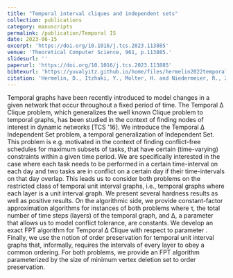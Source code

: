 ```yaml
---
title: "Temporal interval cliques and independent sets"
collection: publications
category: manuscripts
permalink: /publication/Temporal IS
date: 2023-06-15
excerpt: 'https://doi.org/10.1016/j.tcs.2023.113885'
venue: 'Theoretical Computer Science, 961, p.113885.'
slidesurl: ''
paperurl: 'https://doi.org/10.1016/j.tcs.2023.113885'
bibtexurl: 'https://yuvalyitz.github.io/home/files/hermelin2022temporal.bib'
citation: 'Hermelin, D., Itzhaki, Y., Molter, H. and Niedermeier, R., 2023. Temporal interval cliques and independent sets. Theoretical Computer Science, 961, p.113885.'
---
```

Temporal graphs have been recently introduced to model changes in a given network that occur throughout a fixed period of time. The Temporal Δ Clique problem, which generalizes the well known Clique problem to temporal graphs, has been studied in the context of finding nodes of interest in dynamic networks [TCS '16]. We introduce the Temporal Δ Independent Set problem, a temporal generalization of Independent Set. This problem is e.g. motivated in the context of finding conflict-free schedules for maximum subsets of tasks, that have certain (time-varying) constraints within a given time period. We are specifically interested in the case where each task needs to be performed in a certain time-interval on each day and two tasks are in conflict on a certain day if their time-intervals on that day overlap. This leads us to consider both problems on the restricted class of temporal unit interval graphs, i.e., temporal graphs where each layer is a unit interval graph.
We present several hardness results as well as positive results. On the algorithmic side, we provide constant-factor approximation algorithms for instances of both problems where τ, the total number of time steps (layers) of the temporal graph, and Δ, a parameter that allows us to model conflict tolerance, are constants. We develop an exact FPT algorithm for Temporal Δ Clique with respect to parameter
. Finally, we use the notion of order preservation for temporal unit interval graphs that, informally, requires the intervals of every layer to obey a common ordering. For both problems, we provide an FPT algorithm parameterized by the size of minimum vertex deletion set to order preservation.
